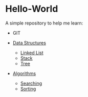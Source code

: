 # Hello-World 
 
A simple repository to help me learn:
* GIT 
* [Data Structures](Data%20Structure)
  - [Linked List](Data%20Structure/Linked-List)
  - [Stack](Data%20Structure/Stack)
  - [Tree](Data%20Structure/Trees)
  
* [Algorithms](Algorithms)
  - [Searching](Algorithms/Searching)
  - [Sorting](Algorithms/Sorting) 
